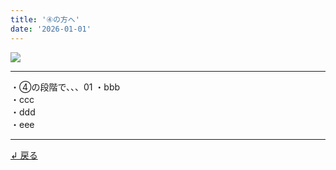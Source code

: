 ```yaml
---
title: '④の方へ'
date: '2026-01-01'
---
```

![](/images/4-0.jpg)
***
・④の段階で、、、01
・bbb  
・ccc  
・ddd  
・eee  
***
[ ↲ 戻る ](https://01234567890.thebase.in/about)
